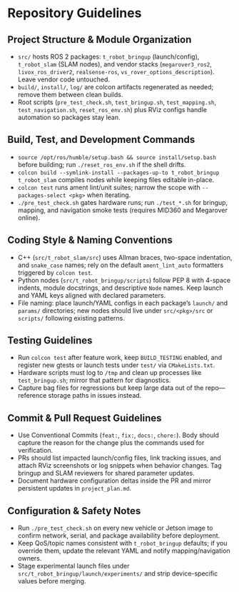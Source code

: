 # Repository Guidelines

## Project Structure & Module Organization
- `src/` hosts ROS 2 packages: `t_robot_bringup` (launch/config), `t_robot_slam` (SLAM nodes), and vendor stacks (`megarover3_ros2`, `livox_ros_driver2`, `realsense-ros`, `vs_rover_options_description`). Leave vendor code untouched.
- `build/`, `install/`, `log/` are colcon artifacts regenerated as needed; remove them between clean builds.
- Root scripts (`pre_test_check.sh`, `test_bringup.sh`, `test_mapping.sh`, `test_navigation.sh`, `reset_ros_env.sh`) plus RViz configs handle automation so packages stay lean.

## Build, Test, and Development Commands
- `source /opt/ros/humble/setup.bash && source install/setup.bash` before building; run `./reset_ros_env.sh` if the shell drifts.
- `colcon build --symlink-install --packages-up-to t_robot_bringup t_robot_slam` compiles nodes while keeping files editable in-place.
- `colcon test` runs ament lint/unit suites; narrow the scope with `--packages-select <pkg>` when iterating.
- `./pre_test_check.sh` gates hardware runs; run `./test_*.sh` for bringup, mapping, and navigation smoke tests (requires MID360 and Megarover online).

## Coding Style & Naming Conventions
- C++ (`src/t_robot_slam/src`) uses Allman braces, two-space indentation, and `snake_case` names; rely on the default `ament_lint_auto` formatters triggered by `colcon test`.
- Python nodes (`src/t_robot_bringup/scripts`) follow PEP 8 with 4-space indents, module docstrings, and descriptive `Node` names. Keep launch and YAML keys aligned with declared parameters.
- File naming: place launch/YAML configs in each package’s `launch/` and `params/` directories; new nodes should live under `src/<pkg>/src` or `scripts/` following existing patterns.

## Testing Guidelines
- Run `colcon test` after feature work, keep `BUILD_TESTING` enabled, and register new gtests or launch tests under `test/` via `CMakeLists.txt`.
- Hardware scripts must log to `/tmp` and clean up processes like `test_bringup.sh`; mirror that pattern for diagnostics.
- Capture bag files for regressions but keep large data out of the repo—reference storage paths in issues instead.

## Commit & Pull Request Guidelines
- Use Conventional Commits (`feat:`, `fix:`, `docs:`, `chore:`). Body should capture the reason for the change plus the commands used for verification.
- PRs should list impacted launch/config files, link tracking issues, and attach RViz screenshots or log snippets when behavior changes. Tag bringup and SLAM reviewers for shared parameter updates.
- Document hardware configuration deltas inside the PR and mirror persistent updates in `project_plan.md`.

## Configuration & Safety Notes
- Run `./pre_test_check.sh` on every new vehicle or Jetson image to confirm network, serial, and package availability before deployment.
- Keep QoS/topic names consistent with `t_robot_bringup` defaults; if you override them, update the relevant YAML and notify mapping/navigation owners.
- Stage experimental launch files under `src/t_robot_bringup/launch/experiments/` and strip device-specific values before merging.

